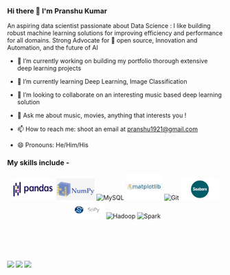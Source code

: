 ### Hi there 👋 I'm Pranshu Kumar

An aspiring data scientist passionate about Data Science : I like building robust machine learning solutions for improving efficiency and performance for all domains. Strong Advocate for 📜 open source, Innovation and Automation, and the future of AI 


- 🔭 I’m currently working on building my portfolio thorough extensive deep learning projects

- 🌱 I’m currently learning Deep Learning, Image Classification

- 👯 I’m looking to collaborate on an interesting music based deep learning solution

- 💬 Ask me about music, movies, anything that interests you !

- 📫 How to reach me: shoot an email at pranshu1921@gmail.com

- 😄 Pronouns: He/Him/His



### My skills include -

<p align="center">
	<img title="Pandas" alt="Scala" src="https://github.com/pranshu1921/pranshu1921/blob/master/pictures/pandas.png" width="100" height="50" />
	<img title="Numpy" alt="Python" src="https://github.com/pranshu1921/pranshu1921/blob/master/pictures/numpy.jpeg" width="90" height="50" />
	<img title="MySQL" alt="MySQL" src="https://raw.githubusercontent.com/Thomas-George-T/Thomas-George-T/master/assets/mysql.svg" width="40" height="40" />
	<img title="matplotlib" alt="matplot" src="https://github.com/pranshu1921/pranshu1921/blob/master/pictures/matplotlib.png" height="60" />
	<img title="Git" alt="Git" src="https://raw.githubusercontent.com/Thomas-George-T/Thomas-George-T/master/assets/git.svg" width="70" height="40" />
	<img title="seaborn" alt="sea" src="https://github.com/pranshu1921/pranshu1921/blob/master/pictures/seaborn.png" width="90" height="50" />	
	<img title="scipy" alt="scipy" src="https://github.com/pranshu1921/pranshu1921/blob/master/pictures/scipy.png" width="80" height="40" />
	<img title="Hadoop" alt="Hadoop" src="https://raw.githubusercontent.com/Thomas-George-T/Thomas-George-T/master/assets/hadoop.svg" width="70" height="40" />
	<img title="Spark" alt="Spark" src="https://raw.githubusercontent.com/Thomas-George-T/Thomas-George-T/master/assets/apache_spark.svg" width="80" height="40" />
</p>



<br>
<br>
<br>
<br>

<a target="_blank" href="https://www.linkedin.com/in/pranshu-kumar"><img src="https://img.shields.io/badge/-LinkedIn-0077B5?style=for-the-badge&logo=Linkedin&logoColor=white"></img></a>
<a target="_blank" href="mailto:pranshu1921@gmail.com"><img src="https://img.shields.io/badge/-Gmail-D14836?style=for-the-badge&logo=Gmail&logoColor=white"></img></a>
<a target="_blank" href="https://twitter.com/pranshu1921"><img src="https://img.shields.io/badge/-Twitter-1DA1F2?style=for-the-badge&logo=Twitter&logoColor=white"></img></a>
<br>
</p>      
  
  

